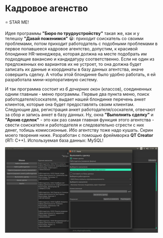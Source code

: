 # Кадровое агенство

:star: STAR ME!

Идея программы **"Бюро по трудоустройству"** такая же, как и у телешоу **"Давай поженимся"** :grinning:: приходит соискатель со своими проблемами, потом приходит работодатель с подобными проблемами в первое попавшееся кадровое агентство, допустим, к красивой блондинке HR-менеджера, которая должна на месте подобрать им подходящие вакансию и кандидатуру соответственно. Если не один из предложенных ею вариантов их не устроет, то она должна будет записать их данные и координаты в базу данных агентства, иначе совершить сделку. А чтобы этой блондинке было удобно работать, я ей разработала мини-корпоративную систему.

И так программа состоит из *6 дочерних окон* (классов), соединенных одним главным - меню программы. Первые два пункта меню, поиск работодателя/соскателя, выдает нашей блондинке перечень анкет клиентов, которые она будет предоставлять своим клиентам. Следующие два, регистрация анкет работодателя/соскателя, отвечают за сбор и запись анкет в базу данных. Ну, окна **"Выполнить сделку"** и **"Архив сделок"** - это как раз самая главная функция этого агентства - свести соискателя и работодателя и следовательно сгрести с них денег, тобишь комиссионные. Ибо агентству тоже надо кушать. Скрин моего творения ниже. Разработан с помощью фреймворка **QT Creator** (ЯП: C++). Используемая база данных: MySQL!

![Image](https://github.com/BeautifulDirt/recruitment_agency/raw/master/img.jpg)
